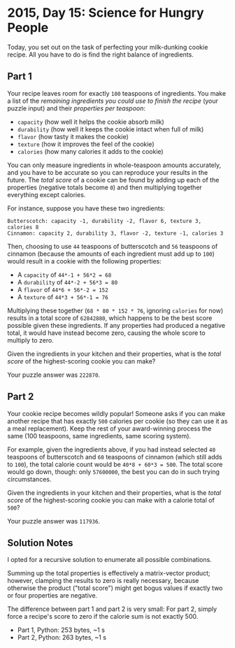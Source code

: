 # 2015, Day 15: Science for Hungry People

Today, you set out on the task of perfecting your milk-dunking cookie recipe. All you have to do is find the right balance of ingredients.

## Part 1

Your recipe leaves room for exactly `100` teaspoons of ingredients. You make a list of the _remaining ingredients you could use to finish the recipe_ (your puzzle input) and their _properties per teaspoon_:

*   `capacity` (how well it helps the cookie absorb milk)
*   `durability` (how well it keeps the cookie intact when full of milk)
*   `flavor` (how tasty it makes the cookie)
*   `texture` (how it improves the feel of the cookie)
*   `calories` (how many calories it adds to the cookie)

You can only measure ingredients in whole-teaspoon amounts accurately, and you have to be accurate so you can reproduce your results in the future. The _total score_ of a cookie can be found by adding up each of the properties (negative totals become `0`) and then multiplying together everything except calories.

For instance, suppose you have these two ingredients:

    Butterscotch: capacity -1, durability -2, flavor 6, texture 3, calories 8
    Cinnamon: capacity 2, durability 3, flavor -2, texture -1, calories 3
    

Then, choosing to use `44` teaspoons of butterscotch and `56` teaspoons of cinnamon (because the amounts of each ingredient must add up to `100`) would result in a cookie with the following properties:

*   A `capacity` of `44*-1 + 56*2 = 68`
*   A `durability` of `44*-2 + 56*3 = 80`
*   A `flavor` of `44*6 + 56*-2 = 152`
*   A `texture` of `44*3 + 56*-1 = 76`

Multiplying these together (`68 * 80 * 152 * 76`, ignoring `calories` for now) results in a total score of `62842880`, which happens to be the best score possible given these ingredients. If any properties had produced a negative total, it would have instead become zero, causing the whole score to multiply to zero.

Given the ingredients in your kitchen and their properties, what is the _total score_ of the highest-scoring cookie you can make?

Your puzzle answer was `222870`.

## Part 2

Your cookie recipe becomes wildly popular! Someone asks if you can make another recipe that has exactly `500` calories per cookie (so they can use it as a meal replacement). Keep the rest of your award-winning process the same (100 teaspoons, same ingredients, same scoring system).

For example, given the ingredients above, if you had instead selected `40` teaspoons of butterscotch and `60` teaspoons of cinnamon (which still adds to `100`), the total calorie count would be `40*8 + 60*3 = 500`. The total score would go down, though: only `57600000`, the best you can do in such trying circumstances.

Given the ingredients in your kitchen and their properties, what is the _total score_ of the highest-scoring cookie you can make with a calorie total of `500`?

Your puzzle answer was `117936`.


## Solution Notes

I opted for a recursive solution to enumerate all possible combinations.

Summing up the total properties is effectively a matrix-vector product; however, clamping the results to zero is really necessary, because otherwise the product ("total score") might get bogus values if exactly two or four properties are negative.

The difference between part 1 and part 2 is very small: For part 2, simply force a recipe's score to zero if the calorie sum is not exactly 500.

* Part 1, Python: 253 bytes, ~1 s
* Part 2, Python: 263 bytes, ~1 s
